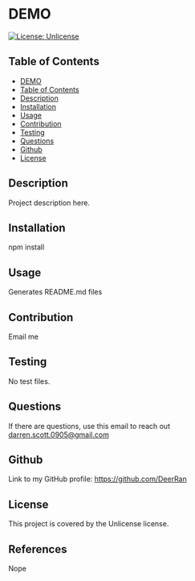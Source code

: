 
# DEMO
[![License: Unlicense](https://img.shields.io/badge/license-Unlicense-green)](http://unlicense.org/)
## Table of Contents   
- [DEMO](#datatitle)
- [Table of Contents](#table-of-contents)
- [Description](#description)
- [Installation](#installation)
- [Usage](#usage)
- [Contribution](#contribution)
- [Testing](#testing)
- [Questions](#questions)
- [Github](#github)
- [License](#license)
## Description  
Project description here.   
## Installation
npm install
## Usage
Generates README.md files
## Contribution
Email me
## Testing
No test files.
## Questions
If there are questions, use this email to reach out darren.scott.0905@gmail.com
## Github
Link to my GitHub profile: https://github.com/DeerRan
## License
This project is covered by the Unlicense license.
## References
Nope

